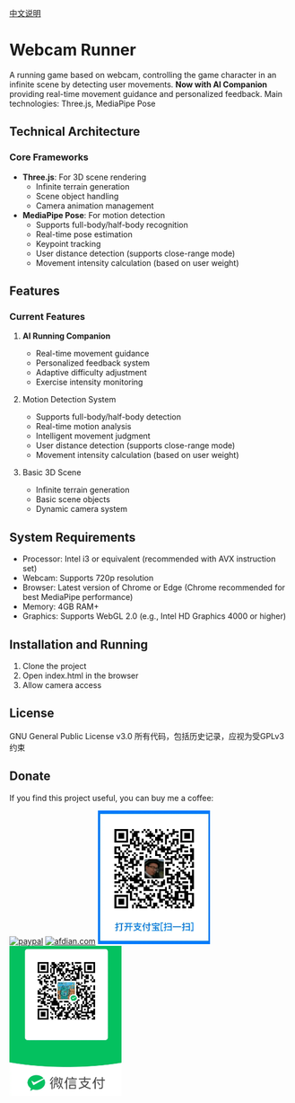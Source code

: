 [中文说明](README.cn.md)
# Webcam Runner

A running game based on webcam, controlling the game character in an infinite scene by detecting user movements. **Now with AI Companion** providing real-time movement guidance and personalized feedback. Main technologies: Three.js, MediaPipe Pose

## Technical Architecture

### Core Frameworks
- **Three.js**: For 3D scene rendering
  - Infinite terrain generation
  - Scene object handling
  - Camera animation management
- **MediaPipe Pose**: For motion detection
  - Supports full-body/half-body recognition
  - Real-time pose estimation 
  - Keypoint tracking
  - User distance detection (supports close-range mode)
  - Movement intensity calculation (based on user weight)

## Features

### Current Features
1. **AI Running Companion**
   - Real-time movement guidance
   - Personalized feedback system
   - Adaptive difficulty adjustment
   - Exercise intensity monitoring

2. Motion Detection System
   - Supports full-body/half-body detection
   - Real-time motion analysis
   - Intelligent movement judgment
   - User distance detection (supports close-range mode)
   - Movement intensity calculation (based on user weight)

3. Basic 3D Scene
   - Infinite terrain generation
   - Basic scene objects
   - Dynamic camera system

## System Requirements
- Processor: Intel i3 or equivalent (recommended with AVX instruction set)
- Webcam: Supports 720p resolution
- Browser: Latest version of Chrome or Edge (Chrome recommended for best MediaPipe performance)
- Memory: 4GB RAM+
- Graphics: Supports WebGL 2.0 (e.g., Intel HD Graphics 4000 or higher)

## Installation and Running
1. Clone the project
2. Open index.html in the browser
3. Allow camera access

## License
GNU General Public License v3.0 所有代码，包括历史记录，应视为受GPLv3约束

## Donate
If you find this project useful, you can buy me a coffee:

[![paypal](https://github.com/Ximi1970/Donate/blob/master/paypal_btn_donateCC_LG_1.gif)](https://paypal.me/jameszhai78)
[![afdian.com](https://static.afdiancdn.com/static/img/logo/logo.png)](https://afdian.com/a/cam-run)
<img src="images/alipay_qr.webp" alt="Alipay QR Code" style="width:200px;" />
<img src="images/wechat_qr.webp" alt="WeChat QR Code" style="width:200px;" />
